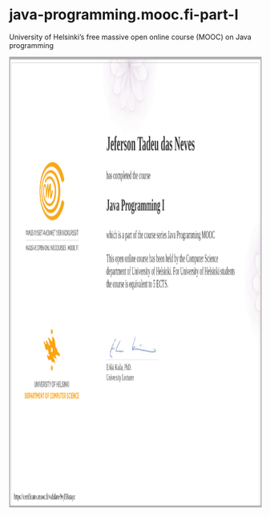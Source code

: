 # java-programming.mooc.fi-part-I
 University of Helsinki’s free massive open online course (MOOC) on Java programming
 
 <img height="900" src="/certificate-java-programming-i.png"/>

